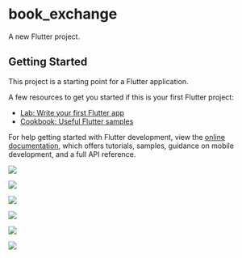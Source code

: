 # book_exchange

A new Flutter project.

## Getting Started

This project is a starting point for a Flutter application.

A few resources to get you started if this is your first Flutter project:

- [Lab: Write your first Flutter app](https://docs.flutter.dev/get-started/codelab)
- [Cookbook: Useful Flutter samples](https://docs.flutter.dev/cookbook)

For help getting started with Flutter development, view the
[online documentation](https://docs.flutter.dev/), which offers tutorials,
samples, guidance on mobile development, and a full API reference.

![ ](https://github.com/FatihMehmetBilgin/book-exchange-app/blob/master/images/Ekran%20g%C3%B6r%C3%BCnt%C3%BCs%C3%BC%202025-01-12%20223800.png)

![ ](https://github.com/FatihMehmetBilgin/book-exchange-app/blob/master/images/Ekran%20g%C3%B6r%C3%BCnt%C3%BCs%C3%BC%202025-01-12%20223737.png)

![ ](https://github.com/FatihMehmetBilgin/book-exchange-app/blob/master/images/Ekran%20g%C3%B6r%C3%BCnt%C3%BCs%C3%BC%202025-01-12%20223531.png)

![ ](https://github.com/FatihMehmetBilgin/book-exchange-app/blob/master/images/Ekran%20g%C3%B6r%C3%BCnt%C3%BCs%C3%BC%202025-01-12%20223541.png)

![ ](https://github.com/FatihMehmetBilgin/book-exchange-app/blob/master/images/Ekran%20g%C3%B6r%C3%BCnt%C3%BCs%C3%BC%202025-01-12%20223549.png)

![ ](https://github.com/FatihMehmetBilgin/book-exchange-app/blob/master/images/Ekran%20g%C3%B6r%C3%BCnt%C3%BCs%C3%BC%202025-01-12%20223559.png)
